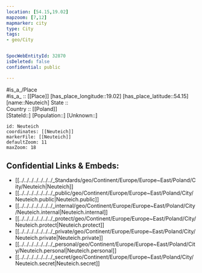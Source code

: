 ```yaml
---
location: [54.15,19.02] 
mapzoom: [7,12] 
mapmarker: city 
type: City
tags:
- geo/City


SpocWebEntityId: 32870
isDeleted: false
confidential: public

---
```

#is_a_/Place  
#is_a_ :: [[Place]] 
[has_place_longitude::19.02] 
[has_place_latitude::54.15] 
[name::Neuteich] 
State ::  
Country :: [[Poland]]  
[StateId::] 
[Population::] 
[Unknown::] 


```leaflet
id: Neuteich
coordinates: [[Neuteich]] 
markerFile: [[Neuteich]] 
defaultZoom: 11 
maxZoom: 18
```


## Confidential Links & Embeds: 
- [[../../../../../../../_Standards/geo/Continent/Europe/Europe~East/Poland/City/Neuteich|Neuteich]] 
- [[../../../../../../../_public/geo/Continent/Europe/Europe~East/Poland/City/Neuteich.public|Neuteich.public]] 
- [[../../../../../../../_internal/geo/Continent/Europe/Europe~East/Poland/City/Neuteich.internal|Neuteich.internal]] 
- [[../../../../../../../_protect/geo/Continent/Europe/Europe~East/Poland/City/Neuteich.protect|Neuteich.protect]] 
- [[../../../../../../../_private/geo/Continent/Europe/Europe~East/Poland/City/Neuteich.private|Neuteich.private]] 
- [[../../../../../../../_personal/geo/Continent/Europe/Europe~East/Poland/City/Neuteich.personal|Neuteich.personal]] 
- [[../../../../../../../_secret/geo/Continent/Europe/Europe~East/Poland/City/Neuteich.secret|Neuteich.secret]] 
